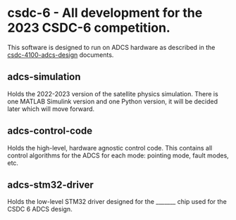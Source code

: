 # csdc-6 - All development for the 2023 CSDC-6 competition. 
This software is designed to run on ADCS hardware as described in the [csdc-4100-adcs-design](https://queensuca.sharepoint.com/:f:/r/teams/GROUP-QSET/Shared%20Documents/Satellite-General/csdc/4000-systems-design/csdc-4100-adcs-design?csf=1&web=1&e=ExKmLO) documents.

## adcs-simulation
Holds the 2022-2023 version of the satellite physics simulation. There is one MATLAB Simulink version and one Python version, it will be decided later which will move forward.

## adcs-control-code
Holds the high-level, hardware agnostic control code. This contains all control algorithms for the ADCS for each mode: pointing mode, fault modes, etc.

## adcs-stm32-driver
Holds the low-level STM32 driver designed for the _______ chip used for the CSDC 6 ADCS design.

